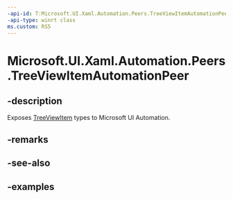 ```yaml
---
-api-id: T:Microsoft.UI.Xaml.Automation.Peers.TreeViewItemAutomationPeer
-api-type: winrt class
ms.custom: RS5
---
```

<!-- Class syntax.
public class TreeViewItemAutomationPeer : ListViewItemAutomationPeer, ListViewItemAutomationPeer, IExpandCollapseProvider
-->

# Microsoft.UI.Xaml.Automation.Peers.TreeViewItemAutomationPeer

## -description

Exposes [TreeViewItem](../microsoft.ui.xaml.controls/treeviewitem.md) types to Microsoft UI Automation.

## -remarks

## -see-also

## -examples
